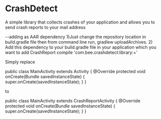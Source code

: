 CrashDetect
===========

A simple library that collects crashes of your application and allows you to send crash reports to your mail address

--adding as AAR dependency
1)Just change the repository location in build.gradle file then from command line run, gradlew uploadArchives.
2) Add this dependency to your build.gradle file in your application which you want to add CrashReport 
compile 'com.bee.crashdetect:library:+'

Simply replace 

public class MainActivity extends Activity {
    @Override
    protected void onCreate(Bundle savedInstanceState) {
        super.onCreate(savedInstanceState);
    }
}

to 


public class MainActivity extends CrashReportActivity {
    @Override
    protected void onCreate(Bundle savedInstanceState) {
        super.onCreate(savedInstanceState);
    }
}
